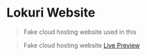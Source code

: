 # Lokuri Website

> Fake cloud hosting website used in this 

> Fake cloud hosting website [Live Preview](https://zen-carson-c10c9f.netlify.app)
